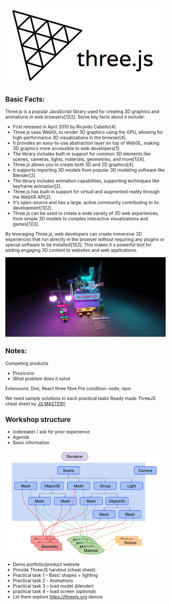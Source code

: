 ![ThreeJS Logo](images/ThreeJS_Logo.png)

## Basic Facts:
Three.js is a popular JavaScript library used for creating 3D graphics and animations in web browsers[1][2]. Some key facts about it include:

- First released in April 2010 by Ricardo Cabello[4].
- Three.js uses WebGL to render 3D graphics using the GPU, allowing for high-performance 3D visualizations in the browser[4].
- It provides an easy-to-use abstraction layer on top of WebGL, making 3D graphics more accessible to web developers[1].
- The library includes built-in support for common 3D elements like scenes, cameras, lights, materials, geometries, and more[1][4].
- Three.js allows you to create both 3D and 2D graphics[4].
- It supports importing 3D models from popular 3D modeling software like Blender[2].
- The library includes animation capabilities, supporting techniques like keyframe animation[2].
- Three.js has built-in support for virtual and augmented reality through the WebXR API[2].
- It's open-source and has a large, active community contributing to its development[1][2].
- Three.js can be used to create a wide variety of 3D web experiences, from simple 3D models to complex interactive visualizations and games[1][3].

By leveraging Three.js, web developers can create immersive 3D experiences that run directly in the browser without requiring any plugins or special software to be installed[1][2]. This makes it a powerful tool for adding engaging 3D content to websites and web applications.

![Example Portfolio](images/Example_Jesse_Zhou.png)

## Notes:
Competing products
- Pros/cons
- What problem does it solve

Extensions: 
Drei, React three fibre
Pre condition: node, npm

We need sample solutions to each practical tasks
Ready made ThreeJS cheat sheet by [JS MASTERY](https://drive.google.com/file/d/13tjvQ4OdPxejfE6qqSdnL_rdoVWhKYM3/view)


## Workshop structure

-	Icebreaker / ask for prior experience
-	Agenda
-	Basic information  

![ThreeJS Structure](images/ThreeJS_Structure.png)

-	Demo portfolio/product website
-	Provide ThreeJS handout (cheat sheet)
-	Practical task 1 – Basic shapes + lighting
-	Practical task 2 - Animations 
-	Practical task 3 – load model (blender)
-	practical task 4 – load screen (optional)
-	Let them explore https://threejs.org demos
